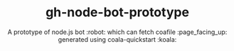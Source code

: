 <h1 align="center"> gh-node-bot-prototype </h1>
<p align="center"> A prototype of node.js bot :robot:  which can fetch coafile :page_facing_up: generated using coala-quickstart :koala: </p>


